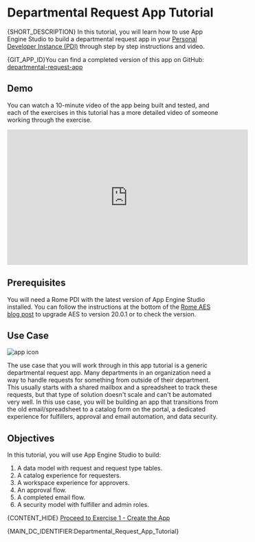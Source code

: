 # Departmental Request App Tutorial

{SHORT_DESCRIPTION} In this tutorial, you will learn how to use App Engine Studio to build a departmental request app in your [Personal Developer Instance (PDI)](https://developer.servicenow.com/dev.do#!/guides/rome/developer-program/pdi-guide/personal-developer-instance-guide-introduction) through step by step instructions and video.

{GIT_APP_ID}You can find a completed version of this app on GitHub: [departmental-request-app](https://github.com/ServiceNowDevProgram/departmental-request-app)

## Demo

You can watch a 10-minute video of the app being built and tested, and each of the exercises in this tutorial has a more detailed video of someone working through the exercise.

<!--[![Overall app build video](https://img.youtube.com/vi/fy3RWHhlr0k/0.jpg)](https://www.youtube.com/watch?v=fy3RWHhlr0k)-->

<iframe id="video" width="560" height="315" src="https://www.youtube.com/embed/fy3RWHhlr0k/" frameborder="0" allow="autoplay; encrypted-media" allowfullscreen=""></iframe>

## Prerequisites

You will need a Rome PDI with the latest version of App Engine Studio installed. You can follow the instructions at the bottom of the [Rome AES blog post](https://devlink.sn/rome-aes?utm_source=app-tutorial) to upgrade AES to version 20.0.1 or to check the version.

## Use Case

![app icon](images/deptreqicon.png)

The use case that you will work through in this app tutorial is a generic departmental request app. Many departments in an organization need a way to handle requests for something from outside of their department. This usually starts with a shared mailbox and a spreadsheet to track these requests, but that type of solution doesn't scale and can't be automated very well. In this use case, you will be building an app that transitions from the old email/spreadsheet to a catalog form on the portal, a dedicated experience for fulfillers, approval and email automation, and data security.

## Objectives

In this tutorial, you will use App Engine Studio to build:

1. A data model with request and request type tables.
1. A catalog experience for requesters.
1. A workspace experience for approvers.
1. An approval flow.
1. A completed email flow.
1. A security model with fulfiller and admin roles.

{CONTENT_HIDE} [Proceed to Exercise 1 - Create the App](Exercise1-CreateApp.md)

{MAIN_DC_IDENTIFIER:Departmental_Request_App_Tutorial}